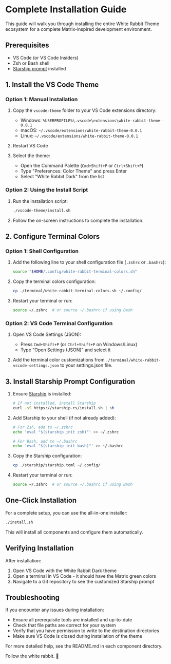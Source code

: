 # Complete Installation Guide

This guide will walk you through installing the entire White Rabbit Theme ecosystem for a complete Matrix-inspired development environment.

## Prerequisites

- VS Code (or VS Code Insiders)
- Zsh or Bash shell
- [Starship prompt](https://starship.rs/) installed

## 1. Install the VS Code Theme

### Option 1: Manual Installation

1. Copy the `vscode-theme` folder to your VS Code extensions directory:
   - Windows: `%USERPROFILE%\.vscode\extensions\white-rabbit-theme-0.0.1`
   - macOS: `~/.vscode/extensions/white-rabbit-theme-0.0.1`
   - Linux: `~/.vscode/extensions/white-rabbit-theme-0.0.1`

2. Restart VS Code

3. Select the theme:
   - Open the Command Palette (`Cmd+Shift+P` or `Ctrl+Shift+P`)
   - Type "Preferences: Color Theme" and press Enter
   - Select "White Rabbit Dark" from the list

### Option 2: Using the Install Script

1. Run the installation script:
   ```bash
   ./vscode-theme/install.sh
   ```

2. Follow the on-screen instructions to complete the installation.

## 2. Configure Terminal Colors

### Option 1: Shell Configuration

1. Add the following line to your shell configuration file (`.zshrc` or `.bashrc`):
   ```bash
   source "$HOME/.config/white-rabbit-terminal-colors.sh"
   ```

2. Copy the terminal colors configuration:
   ```bash
   cp ./terminal/white-rabbit-terminal-colors.sh ~/.config/
   ```

3. Restart your terminal or run:
   ```bash
   source ~/.zshrc  # or source ~/.bashrc if using Bash
   ```

### Option 2: VS Code Terminal Configuration

1. Open VS Code Settings (JSON):
   - Press `Cmd+Shift+P` (or `Ctrl+Shift+P` on Windows/Linux)
   - Type "Open Settings (JSON)" and select it

2. Add the terminal color customizations from `./terminal/white-rabbit-vscode-settings.json` to your settings.json file.

## 3. Install Starship Prompt Configuration

1. Ensure [Starship](https://starship.rs/) is installed:
   ```bash
   # If not installed, install Starship
   curl -sS https://starship.rs/install.sh | sh
   ```

2. Add Starship to your shell (if not already added):
   ```bash
   # For Zsh, add to ~/.zshrc
   echo 'eval "$(starship init zsh)"' >> ~/.zshrc
   
   # For Bash, add to ~/.bashrc
   echo 'eval "$(starship init bash)"' >> ~/.bashrc
   ```

3. Copy the Starship configuration:
   ```bash
   cp ./starship/starship.toml ~/.config/
   ```

4. Restart your terminal or run:
   ```bash
   source ~/.zshrc  # or source ~/.bashrc if using Bash
   ```

## One-Click Installation

For a complete setup, you can use the all-in-one installer:

```bash
./install.sh
```

This will install all components and configure them automatically.

## Verifying Installation

After installation:

1. Open VS Code with the White Rabbit Dark theme
2. Open a terminal in VS Code - it should have the Matrix green colors
3. Navigate to a Git repository to see the customized Starship prompt

## Troubleshooting

If you encounter any issues during installation:

- Ensure all prerequisite tools are installed and up-to-date
- Check that file paths are correct for your system
- Verify that you have permission to write to the destination directories
- Make sure VS Code is closed during installation of the theme

For more detailed help, see the README.md in each component directory.

Follow the white rabbit. 🐇

